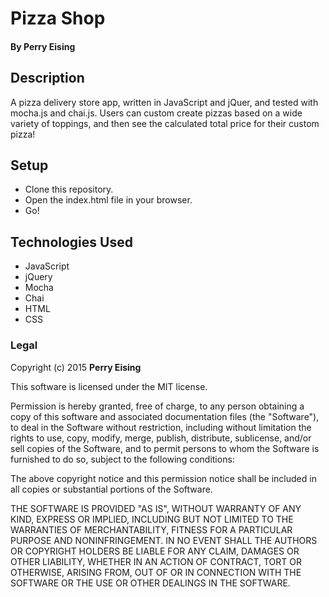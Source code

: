 # Pizza Shop

#### By **Perry Eising**

## Description

A pizza delivery store app, written in JavaScript and jQuer, and tested with mocha.js and chai.js. Users can custom create pizzas based on a wide variety of toppings, and then see the calculated total price for their custom pizza!


## Setup

* Clone this repository.
* Open the index.html file in your browser.
* Go!

## Technologies Used

* JavaScript
* jQuery
* Mocha
* Chai
* HTML
* CSS

### Legal

Copyright (c) 2015 **Perry Eising**

This software is licensed under the MIT license.

Permission is hereby granted, free of charge, to any person obtaining a copy
of this software and associated documentation files (the "Software"), to deal
in the Software without restriction, including without limitation the rights
to use, copy, modify, merge, publish, distribute, sublicense, and/or sell
copies of the Software, and to permit persons to whom the Software is
furnished to do so, subject to the following conditions:

The above copyright notice and this permission notice shall be included in
all copies or substantial portions of the Software.

THE SOFTWARE IS PROVIDED "AS IS", WITHOUT WARRANTY OF ANY KIND, EXPRESS OR
IMPLIED, INCLUDING BUT NOT LIMITED TO THE WARRANTIES OF MERCHANTABILITY,
FITNESS FOR A PARTICULAR PURPOSE AND NONINFRINGEMENT. IN NO EVENT SHALL THE
AUTHORS OR COPYRIGHT HOLDERS BE LIABLE FOR ANY CLAIM, DAMAGES OR OTHER
LIABILITY, WHETHER IN AN ACTION OF CONTRACT, TORT OR OTHERWISE, ARISING FROM,
OUT OF OR IN CONNECTION WITH THE SOFTWARE OR THE USE OR OTHER DEALINGS IN
THE SOFTWARE.
